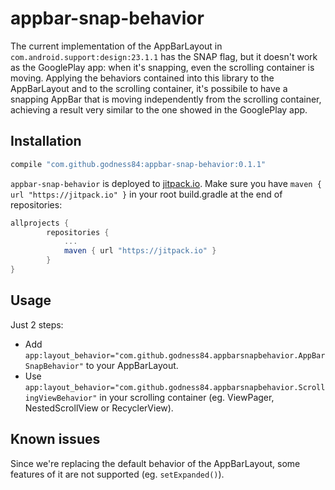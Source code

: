 # appbar-snap-behavior
The current implementation of the AppBarLayout in `com.android.support:design:23.1.1` has the SNAP flag, but it doesn't work as the GooglePlay app: when it's snapping, even the scrolling container is moving.
Applying the behaviors contained into this library to the AppBarLayout and to the scrolling container, it's possibile to have a snapping AppBar that is moving independently from the scrolling container, achieving a result very similar to the one showed in the GooglePlay app.

## Installation
``` groovy
compile "com.github.godness84:appbar-snap-behavior:0.1.1"
```

`appbar-snap-behavior` is deployed to [jitpack.io](https://jitpack.io/). Make sure you have `maven { url "https://jitpack.io" }` in your root build.gradle at the end of repositories:
``` groovy
allprojects {
		repositories {
			...
			maven { url "https://jitpack.io" }
		}
}
```


## Usage
Just 2 steps:
- Add `app:layout_behavior="com.github.godness84.appbarsnapbehavior.AppBarSnapBehavior"` to your AppBarLayout.
- Use `app:layout_behavior="com.github.godness84.appbarsnapbehavior.ScrollingViewBehavior"` in your scrolling container (eg. ViewPager, NestedScrollView or RecyclerView).


## Known issues
Since we're replacing the default behavior of the AppBarLayout, some features of it are not supported (eg. `setExpanded()`).
